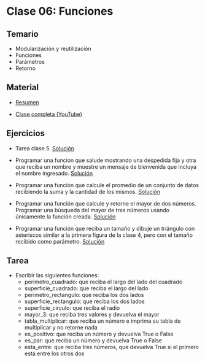 # Clase 06: Funciones

## Temario
    
* Modularización y reutilización
* Funciones
* Parámetros
* Retorno
  
## Material

* [Resumen](https://www.xmind.net/m/Zzfrwb)

* [Clase completa (YouTube)](https://youtu.be/FpQ7RWavZSc)

## Ejercicios 

* Tarea clase 5. [Solución](./articulos.py)

* Programar una funcion que salude mostrando una despedida fija y otra que reciba un nombre y muestre un mensaje de bienvenida que incluya el nombre ingresado. [Solución](./saludos.py)

* Programar una función que calcule el promedio de un conjunto de datos recibiendo la suma y la cantidad de los mismos. [Solución](./promedio.py)

* Programar una función que calcule y retorne el mayor de dos números. Programar una búsqueda del mayor de tres números usando únicamente la función creada. [Solución](./mayor3.py)

* Programar una función que reciba un tamaño y dibuje un triángulo con asteriscos similar a la primera figura de la clase 4, pero con el tamaño recibido como parámetro. [Solución](./figuras.py)

## Tarea

* Escribir las siguientes funciones:
  * perimetro_cuadrado: que reciba el largo del lado del cuadrado
  * superficie_cuadrado: que reciba el largo del lado
  * perimetro_rectangulo: que reciba los dos lados
  * superficie_rectangulo: que reciba los dos lados
  * superficie_circulo: que reciba el radio
  * mayor_3: que reciba tres valores y devuelva el mayor
  * tabla_multiplicar: que reciba un número e imprima su tabla de multiplicar y no retorne nada
  * es_positivo: que reciba un número y devuelva True o False
  * es_par: que reciba un número y devuelva True o False
  * esta_entre: que reciba tres números, que devuelva True si el primero está entre los otros dos